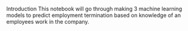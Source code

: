 Introduction
This notebook will go through making 3 machine learning models to predict employment termination based on knowledge of an employees work in the company.
